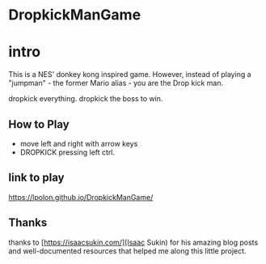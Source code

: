 # DropkickManGame

# intro
This is a NES' donkey kong inspired game. However, instead of playing a "jumpman" - the former Mario alias - you are the Drop kick man.

dropkick everything. dropkick the boss to win.

## How to Play
- move left and right with arrow keys
- DROPKICK pressing left ctrl.

## link to play
https://lpolon.github.io/DropkickManGame/

## Thanks
thanks to [https://isaacsukin.com/](Isaac Sukin) for his amazing blog posts and well-documented resources that helped me along this little project.
